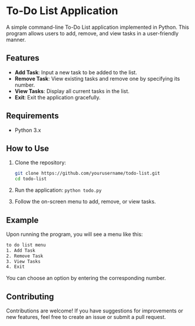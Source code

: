 # To-Do List Application

A simple command-line To-Do List application implemented in Python. This program allows users to add, remove, and view tasks in a user-friendly manner.

## Features

- **Add Task**: Input a new task to be added to the list.
- **Remove Task**: View existing tasks and remove one by specifying its number.
- **View Tasks**: Display all current tasks in the list.
- **Exit**: Exit the application gracefully.

## Requirements

- Python 3.x

## How to Use

1. Clone the repository:
   ```bash
   git clone https://github.com/yourusername/todo-list.git
   cd todo-list


2. Run the application:
   `python todo.py`

3. Follow the on-screen menu to add, remove, or view tasks.

## Example
Upon running the program, you will see a menu like this:

```bash
to do list menu
1. Add Task
2. Remove Task
3. View Tasks
4. Exit
```

You can choose an option by entering the corresponding number.

## Contributing

Contributions are welcome! If you have suggestions for improvements or new features, feel free to create an issue or submit a pull request.



